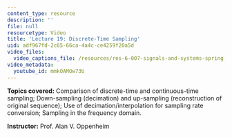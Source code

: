 ```yaml
---
content_type: resource
description: ''
file: null
resourcetype: Video
title: 'Lecture 19: Discrete-Time Sampling'
uid: adf967fd-2c65-66ca-4a4c-ce4259f20a5d
video_files:
  video_captions_file: /resources/res-6-007-signals-and-systems-spring-2011/video-lectures/lecture-19-discrete-time-sampling/mmkOAMOw73U.vtt
video_metadata:
  youtube_id: mmkOAMOw73U
---
```


**Topics covered:** Comparison of discrete-time and continuous-time sampling; Down-sampling (decimation) and up-sampling (reconstruction of original sequence); Use of decimation/interpolation for sampling rate conversion; Sampling in the frequency domain.

**Instructor:** Prof. Alan V. Oppenheim